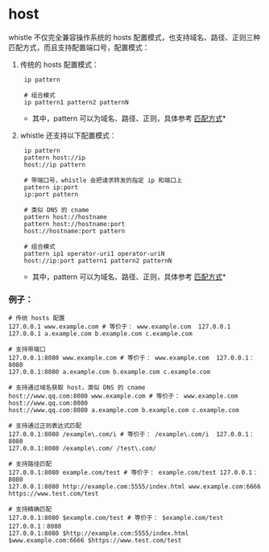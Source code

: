 # host

whistle 不仅完全兼容操作系统的 hosts 配置模式，也支持域名、路径、正则三种匹配方式，而且支持配置端口号，配置模式：

1. 传统的 hosts 配置模式：

		ip pattern

		# 组合模式
		ip pattern1 pattern2 patternN

	* 其中，pattern 可以为域名、路径、正则，具体参考 [匹配方式](../pattern.html)*

2. whistle 还支持以下配置模式：

		ip pattern
		pattern host://ip
		host://ip pattern

		# 带端口号，whistle 会把请求转发的指定 ip 和端口上
		pattern ip:port
		ip:port pattern

		# 类似 DNS 的 cname
		pattern host://hostname
		pattern host://hostname:port
		host://hostname:port pattern

		# 组合模式
		pattern ip1 operator-uri1 operator-uriN
		host://ip:port pattern1 pattern2 patternN

	* 其中，pattern 可以为域名、路径、正则，具体参考 [匹配方式](pattern.html)*

### 例子：

	# 传统 hosts 配置
	127.0.0.1 www.example.com # 等价于： www.example.com  127.0.0.1
	127.0.0.1 a.example.com b.example.com c.example.com

	# 支持带端口
	127.0.0.1:8080 www.example.com # 等价于： www.example.com  127.0.0.1：8080
	127.0.0.1:8080 a.example.com b.example.com c.example.com

	# 支持通过域名获取 host，类似 DNS 的 cname
	host://www.qq.com:8080 www.example.com # 等价于： www.example.com  host://www.qq.com:8080
	host://www.qq.com:8080 a.example.com b.example.com c.example.com

	# 支持通过正则表达式匹配
	127.0.0.1:8080 /example\.com/i # 等价于： /example\.com/i  127.0.0.1：8080
	127.0.0.1:8080 /example\.com/ /test\.com/

	# 支持路径匹配
	127.0.0.1:8080 example.com/test # 等价于： example.com/test 127.0.0.1：8080
	127.0.0.1:8080 http://example.com:5555/index.html www.example.com:6666 https://www.test.com/test

	# 支持精确匹配
	127.0.0.1:8080 $example.com/test # 等价于： $example.com/test 127.0.0.1：8080
	127.0.0.1:8080 $http://example.com:5555/index.html $www.example.com:6666 $https://www.test.com/test
